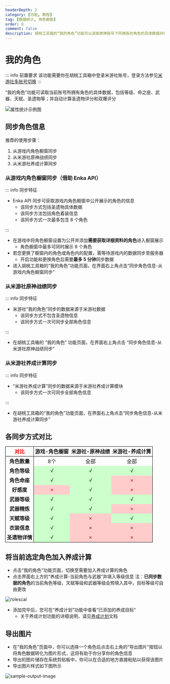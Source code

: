 ```yaml
---
headerDepth: 2
category: [功能, 教程]
tag: [数据统计, 角色橱窗]
order: 8
comment: false
description: 胡桃工具箱的“我的角色”功能可以读取原神账号下所拥有的角色的具体数据并提供分析，包括等级、命之座、天赋和圣遗物评分等数据。
---
```


# 我的角色

::: info 前置要求
该功能需要你在胡桃工具箱中登录米游社账号，登录方法参见[米游社多账号切换](mhy-account-switch.md#米游社多账号切换)
:::

“我的角色”功能可读取当前账号所拥有角色的具体数据，包括等级、命之座、武器、天赋、圣遗物等；并自动计算圣遗物评分和双爆评分

![属性统计示例图](https://img.alicdn.com/imgextra/i4/1797064093/O1CN01hK2R3O1g6e0qblXd2_!!1797064093.png_.webp)

## 同步角色信息

推荐的使用步骤：

1. 从游戏内角色橱窗同步
2. 从米游社原神战绩同步
3. 从米游社养成计算同步

### 从游戏内角色橱窗同步（借助 Enka API）

::: info 同步特征

- Enka API 同步可获取游戏内角色橱窗中公开展示的角色的信息
  - 该同步方式包括圣遗物具体数据
  - 该同步方法包括角色着装信息
  - 该同步方式一次最多包含 8 个角色

:::

- 在游戏中将角色橱窗设置为公开并添加**需要获取详细资料的角色**进入橱窗展示
  - 角色橱窗中最多可同时展示 8 个角色
- 若您更换了橱窗内的角色或角色内的配置，需等待游戏内的数据同步至服务器
  - 开启功能和更换角色后需要**最多 5 分钟**同步数据
- 进入胡桃工具箱的“我的角色”功能页面，在界面右上角点击“同步角色信息-从游戏内角色橱窗同步”

### 从米游社原神战绩同步

::: info 同步特征

- 米游社“我的角色”同步的数据来源于米游社数据
  - 该同步方式不包含圣遗物信息
  - 该同步方式一次可同步全部角色信息

:::

- 在胡桃工具箱的 “我的角色” 功能页面，在界面右上角点击 “同步角色信息-从米游社原神战绩同步”

### 从米游社养成计算同步

::: info 同步特征

- “米游社养成计算”同步的数据来源于米游社养成计算模块
  - 该同步方式一次可同步全部角色信息

:::

- 在胡桃工具箱的“我的角色”功能页面，在界面右上角点击“同步角色信息-从米游社养成计算同步”

## 各同步方式对比

<table style="border-collapse: collapse; border: medium; border-spacing: 0px;">
	<tr>
		<td style="border-width: 1px; border-style: solid; border-color: rgb(0, 0, 0); text-align: center; padding-right: 3pt; padding-left: 3pt;">
			<b><font color="#ff0000">对比</font></b>
		</td>
		<td style="border-bottom: 1px solid rgb(0, 0, 0); border-top: 1px solid rgb(0, 0, 0); border-left: 1px solid rgb(0, 0, 0); text-align: center; padding-right: 3pt; padding-left: 3pt;">
			<b>游戏-角色橱窗</b>
		</td>
		<td style="border-bottom: 1px solid rgb(0, 0, 0); border-top: 1px solid rgb(0, 0, 0); text-align: center; padding-right: 3pt; padding-left: 3pt;">
			<b>米游社-原神战绩</b>
		</td>
		<td style="border-right: 1px solid rgb(0, 0, 0); border-top: 1px solid rgb(0, 0, 0); border-bottom: 1px solid rgb(0, 0, 0); text-align: center; padding-right: 3pt; padding-left: 3pt;">
			<b>米游社-养成计算</b>
		</td>
	</tr>
	<tr>
		<td style="border-left: 1px solid rgb(0, 0, 0); border-top: 1px solid rgb(0, 0, 0); border-right: 1px solid rgb(0, 0, 0); text-align: center; padding-right: 3pt; padding-left: 3pt;">
			<b>角色数量</b>
		</td>
		<td style="border-left: 1px solid rgb(0, 0, 0); text-align: center; padding-right: 3pt; padding-left: 3pt;">
			8个
		</td>
		<td style="text-align: center; padding-right: 3pt; padding-left: 3pt;">
			全部
		</td>
		<td style="border-right: 1px solid rgb(0, 0, 0); border-top: 1px solid rgb(0, 0, 0); text-align: center; padding-right: 3pt; padding-left: 3pt;">
			全部
		</td>
	</tr>
	<tr>
		<td style="border-left: 1px solid rgb(0, 0, 0); border-right: 1px solid rgb(0, 0, 0); text-align: center; padding-right: 3pt; padding-left: 3pt;">
			<b>角色等级</b>
		</td>
		<td style="background-color: rgb(204, 255, 204); border-left: 1px solid rgb(0, 0, 0); text-align: center; padding-right: 3pt; padding-left: 3pt;">
			<font color="#006600">√</font>
		</td>
		<td style="background-color: rgb(204, 255, 204); text-align: center; padding-right: 3pt; padding-left: 3pt;">
			<font color="#006600">√</font>
		</td>
		<td style="border-right: 1px solid rgb(0, 0, 0); background-color: rgb(204, 255, 204); text-align: center; padding-right: 3pt; padding-left: 3pt;">
			<font color="#006600">√</font>
		</td>
	</tr>
	<tr>
		<td style="border-left: 1px solid rgb(0, 0, 0); border-right: 1px solid rgb(0, 0, 0); text-align: center; padding-right: 3pt; padding-left: 3pt;">
			<b>角色命座</b>
		</td>
		<td style="background-color: rgb(204, 255, 204); border-left: 1px solid rgb(0, 0, 0); text-align: center; padding-right: 3pt; padding-left: 3pt;">
			<font color="#006600">√</font>
		</td>
		<td style="background-color: rgb(204, 255, 204); text-align: center; padding-right: 3pt; padding-left: 3pt;">
			<font color="#006600">√</font>
		</td>
		<td style="border-right: 1px solid rgb(0, 0, 0); background-color: rgb(255, 204, 204); text-align: center; padding-right: 3pt; padding-left: 3pt;">
			<font color="#cc0000">×</font>
		</td>
	</tr>
	<tr>
		<td style="border-left: 1px solid rgb(0, 0, 0); border-right: 1px solid rgb(0, 0, 0); text-align: center; padding-right: 3pt; padding-left: 3pt;">
			<b>好感度</b>
		</td>
		<td style="background-color: rgb(255, 204, 204); border-left: 1px solid rgb(0, 0, 0); text-align: center; padding-right: 3pt; padding-left: 3pt;">
			<font color="#cc0000">×</font>
		</td>
		<td style="background-color: rgb(204, 255, 204); text-align: center; padding-right: 3pt; padding-left: 3pt;">
			<font color="#006600">√</font>
		</td>
		<td style="border-right: 1px solid rgb(0, 0, 0); background-color: rgb(255, 204, 204); text-align: center; padding-right: 3pt; padding-left: 3pt;">
			<font color="#cc0000">×</font>
		</td>
	</tr>
	<tr>
		<td style="border-left: 1px solid rgb(0, 0, 0); border-right: 1px solid rgb(0, 0, 0); text-align: center; padding-right: 3pt; padding-left: 3pt;">
			<b>武器等级</b>
		</td>
		<td style="background-color: rgb(204, 255, 204); border-left: 1px solid rgb(0, 0, 0); text-align: center; padding-right: 3pt; padding-left: 3pt;">
			<font color="#006600">√</font>
		</td>
		<td style="background-color: rgb(204, 255, 204); text-align: center; padding-right: 3pt; padding-left: 3pt;">
			<font color="#006600">√</font>
		</td>
		<td style="border-right: 1px solid rgb(0, 0, 0); background-color: rgb(204, 255, 204); text-align: center; padding-right: 3pt; padding-left: 3pt;">
			<font color="#006600">√</font>
		</td>
	</tr>
	<tr>
		<td style="border-left: 1px solid rgb(0, 0, 0); border-right: 1px solid rgb(0, 0, 0); text-align: center; padding-right: 3pt; padding-left: 3pt;">
			<b>武器精炼</b>
		</td>
		<td style="background-color: rgb(204, 255, 204); border-left: 1px solid rgb(0, 0, 0); text-align: center; padding-right: 3pt; padding-left: 3pt;">
			<font color="#006600">√</font>
		</td>
		<td style="background-color: rgb(204, 255, 204); text-align: center; padding-right: 3pt; padding-left: 3pt;">
			<font color="#006600">√</font>
		</td>
		<td style="border-right: 1px solid rgb(0, 0, 0); background-color: rgb(255, 204, 204); text-align: center; padding-right: 3pt; padding-left: 3pt;">
			<font color="#cc0000">×</font>
		</td>
	</tr>
	<tr>
		<td style="border-left: 1px solid rgb(0, 0, 0); border-right: 1px solid rgb(0, 0, 0); text-align: center; padding-right: 3pt; padding-left: 3pt;">
			<b>天赋等级</b>
		</td>
		<td style="background-color: rgb(204, 255, 204); border-left: 1px solid rgb(0, 0, 0); text-align: center; padding-right: 3pt; padding-left: 3pt;">
			<font color="#006600">√</font>
		</td>
		<td style="background-color: rgb(255, 204, 204); text-align: center; padding-right: 3pt; padding-left: 3pt;">
			<font color="#cc0000">×</font>
		</td>
		<td style="border-right: 1px solid rgb(0, 0, 0); background-color: rgb(204, 255, 204); text-align: center; padding-right: 3pt; padding-left: 3pt;">
			<font color="#006600">√</font>
		</td>
	</tr>
	<tr>
		<td style="border-left: 1px solid rgb(0, 0, 0); border-right: 1px solid rgb(0, 0, 0); text-align: center; padding-right: 3pt; padding-left: 3pt;">
			<b>衣装信息</b>
		</td>
		<td style="background-color: rgb(204, 255, 204); border-left: 1px solid rgb(0, 0, 0); text-align: center; padding-right: 3pt; padding-left: 3pt;">
			<font color="#006600">√</font>
		</td>
		<td style="background-color: rgb(255, 204, 204); text-align: center; padding-right: 3pt; padding-left: 3pt;">
			<font color="#cc0000">×</font>
		</td>
		<td style="border-right: 1px solid rgb(0, 0, 0); background-color: rgb(255, 204, 204); text-align: center; padding-right: 3pt; padding-left: 3pt;">
			<font color="#cc0000">×</font>
		</td>
	</tr>
	<tr>
		<td style="border-left: 1px solid rgb(0, 0, 0); border-bottom: 1px solid rgb(0, 0, 0); border-right: 1px solid rgb(0, 0, 0); text-align: center; padding-right: 3pt; padding-left: 3pt;">
			<b>圣遗物详情</b>
		</td>
		<td style="border-bottom: 1px solid rgb(0, 0, 0); background-color: rgb(204, 255, 204); border-left: 1px solid rgb(0, 0, 0); text-align: center; padding-right: 3pt; padding-left: 3pt;">
			<font color="#006600">√</font>
		</td>
		<td style="border-bottom: 1px solid rgb(0, 0, 0); background-color: rgb(255, 204, 204); text-align: center; padding-right: 3pt; padding-left: 3pt;">
			<font color="#cc0000">×</font>
		</td>
		<td style="border-right: 1px solid rgb(0, 0, 0); background-color: rgb(255, 204, 204); border-bottom: 1px solid rgb(0, 0, 0); text-align: center; padding-right: 3pt; padding-left: 3pt;">
			<font color="#cc0000">×</font>
		</td>
	</tr>
</table>

## 将当前选定角色加入养成计算

- 点击“我的角色”功能页面，切换至需要加入养成计算的角色
- 点击界面右上方的“养成计算-当前角色与武器”并填入等级信息
  注：**已同步数据的角色**的当前角色等级、天赋等级和武器等级会预填入其中，目标等级可自由更改

![rolescal](https://img.alicdn.com/imgextra/i3/1797064093/O1CN01n3GYLI1g6e0zAVRM7_!!1797064093.png_.webp)

- 添加完毕后，您可在“养成计划”功能中查看“已添加的养成目标”
  - 关于养成计划功能的详细说明，请见[养成计划](./develop-plan.md#养成计划)文档

## 导出图片

- 在“我的角色”页面中，你可以选择一个角色后点击右上角的“导出图片”按钮以将角色数据转化为图片形式，这将有助于你分享你的角色信息
- 导出的图片储存在系统剪贴板中，你可以在合适的地方直接粘贴以获得该图片
- 导出图片样式如下图所示

![sample-output-image](https://img.alicdn.com/imgextra/i1/1797064093/O1CN01FDkZtN1g6e0vJuDZV_!!1797064093.png_.webp)
